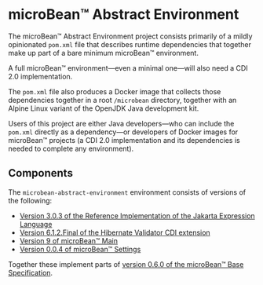 # microBean™ Abstract Environment

The microBean™ Abstract Environment project consists primarily of a
mildly opinionated `pom.xml` file that describes runtime dependencies
that together make up part of a bare minimum microBean™ environment.

A full microBean™ environment&mdash;even a minimal one&mdash;will also
need a CDI 2.0 implementation.

The `pom.xml` file also produces a Docker image that collects those
dependencies together in a root `/microbean` directory, together with
an Alpine Linux variant of the OpenJDK Java development kit.

Users of this project are either Java developers&mdash;who can include
the `pom.xml` directly as a dependency&mdash;or developers of Docker
images for microBean™ projects (a CDI 2.0 implementation and its
dependencies is needed to complete any environment).

## Components

The `microbean-abstract-environment` environment consists of versions
of the following:

* [Version 3.0.3 of the Reference Implementation of the Jakarta
  Expression Language](https://eclipse-ee4j.github.io/el-ri/)
* [Version 6.1.2.Final of the Hibernate Validator CDI
  extension](https://docs.jboss.org/hibernate/validator/6.1/reference/en-US/html_single/#section-getting-started-cdi)
* [Version 9 of microBean™
  Main](https://microbean.github.io/microbean-main/)
* [Version 0.0.4 of microBean™
  Settings](https://microbean.github.io/microbean-settings/)

Together these implement parts of [version 0.6.0 of the microBean™
Base
Specification](https://microbean.github.io/microbean-base-specification/).
